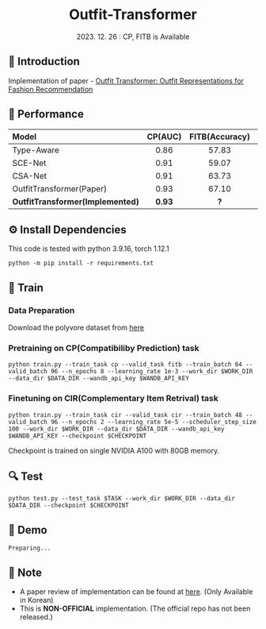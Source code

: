 # <div align="center"> Outfit-Transformer </div>

<div align="center"> 2023. 12. 26 : CP, FITB is Available </div>

## 🤗 Introduction
Implementation of paper - [Outfit Transformer: Outfit Representations for Fashion Recommendation](https://arxiv.org/abs/2204.04812)

## 🎯 Performance
|Model|CP(AUC)|FITB(Accuracy)|CIR(Recall@10)|
|:-|:-:|:-:|:-:|
|Type-Aware|0.86|57.83|3.50|
|SCE-Net|0.91|59.07|5.10|
|CSA-Net|0.91|63.73|8.27|
|OutfitTransformer(Paper)|0.93|67.10|9.58|
|**OutfitTransformer(Implemented)**|**0.93**|**?**|Not Trained|

## ⚙ Install Dependencies
This code is tested with python 3.9.16, torch 1.12.1
```
python -m pip install -r requirements.txt
```

## 🧱 Train
### Data Preparation
Download the polyvore dataset from [here](https://github.com/xthan/polyvore-dataset)

### Pretraining on CP(Compatibiliby Prediction) task
```
python train.py --train_task cp --valid_task fitb --train_batch 64 --valid_batch 96 --n_epochs 8 --learning_rate 1e-3 --work_dir $WORK_DIR --data_dir $DATA_DIR --wandb_api_key $WANDB_API_KEY
```

### Finetuning on CIR(Complementary Item Retrival) task
```
python train.py --train_task cir --valid_task cir --train_batch 48 --valid_batch 96 --n_epochs 2 --learning_rate 5e-5 --scheduler_step_size 100 --work_dir $WORK_DIR --data_dir $DATA_DIR --wandb_api_key $WANDB_API_KEY --checkpoint $CHECKPOINT
```
Checkpoint is trained on single NVIDIA A100 with 80GB memory.

## 🔍 Test
```
python test.py --test_task $TASK --work_dir $WORK_DIR --data_dir $DATA_DIR --checkpoint $CHECKPOINT
```

## 🧶 Demo
```
Preparing...
```

## 🔔 Note
- A paper review of implementation can be found at [here](). (Only Available in Korean)
- This is **NON-OFFICIAL** implementation. (The official repo has not been released.)
